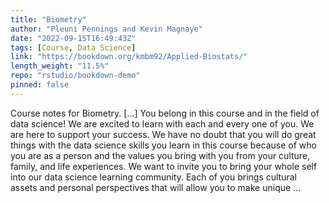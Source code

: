 ```yaml
---
title: "Biometry"
author: "Pleuni Pennings and Kevin Magnaye"
date: "2022-09-15T16:49:43Z"
tags: [Course, Data Science]
link: "https://bookdown.org/kmbm92/Applied-Biostats/"
length_weight: "11.5%"
repo: "rstudio/bookdown-demo"
pinned: false
---
```


Course notes for Biometry. [...] You belong in this course and in the field of data science! We are excited to learn with each and every one of you. We are here to support your success. We have no doubt that you will do great things with the data science skills you learn in this course because of who you are as a person and the values you bring with you from your culture, family, and life experiences. We want to invite you to bring your whole self into our data science learning community. Each of you brings cultural assets and personal perspectives that will allow you to make unique ...
